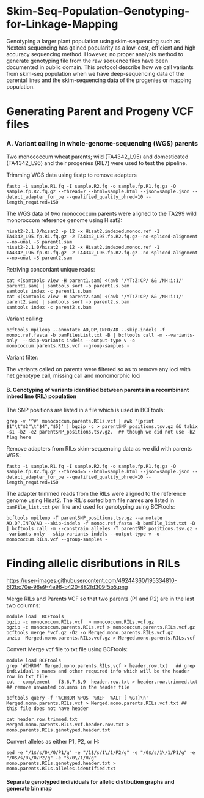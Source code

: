 # Skim-Seq-Population-Genotyping-for-Linkage-Mapping
Genotyping a larger plant population using skim-sequencing such as Nextera sequencing has gained popularity as a low-cost, efficient and high accuracy sequencing method. However, no proper analysis method to generate genotyping file from the raw sequence files have been documented in public domain.  This protocol describe how we call variants from skim-seq population when we have deep-sequencing data of the parental lines and the skim-sequencing data of the progenies or mapping population. 

# Generating Parent and Progeny VCF files

### A. Variant calling in whole-genome-sequencing (WGS) parents
  Two monococcum wheat parents;  wild (TA4342_L95) and domesticated (TA4342_L96) and their progenies (RIL7) were used to test the pipeline. 
  
 Trimming WGS data using fastp to remove adapters 
```
fastp -i sample.R1.fq -I sample.R2.fq -o sample.fp.R1.fq.gz -O sample.fp.R2.fq.gz --thread=7 --html=sample.html --json=sample.json --detect_adapter_for_pe --qualified_quality_phred=10 --length_required=150
```


The WGS data of two monococcum parents were aligned to the TA299 wild monoroccom reference genome using Hisat2:
```
hisat2-2.1.0/hisat2 -p 12 -x Hisat2.indexed.monoc.ref -1 TA4342_L95.fp.R1.fq.gz -2 TA4342_L95.fp.R2.fq.gz--no-spliced-alignment --no-unal -S parent1.sam
hisat2-2.1.0/hisat2 -p 12 -x Hisat2.indexed.monoc.ref -1 TA4342_L96.fp.R1.fq.gz -2 TA4342_L96.fp.R2.fq.gz--no-spliced-alignment --no-unal -S parent2.sam
```

Retriving concordant unique reads:
```
cat <(samtools view -H parent1.sam) <(awk '/YT:Z:CP/ && /NH:i:1/' parent1.sam) | samtools sort -o parent1.s.bam
samtools index -c parent1.s.bam
cat <(samtools view -H parent2.sam) <(awk '/YT:Z:CP/ && /NH:i:1/' parent2.sam) | samtools sort -o parent2.s.bam
samtools index -c parent2.s.bam
```

Variant calling:
```
bcftools mpileup --annotate AD,DP,INFO/AD --skip-indels -f monoc.ref.fasta -b bamFilesList.txt -B | bcftools call -m --variants-only  --skip-variants indels --output-type v -o monococcum.parents.RILs.vcf --group-samples -
```
Variant filter:

The variants called on parents were filtered so as to remove any loci with het genotype call, missing call and monomorphic loci


#### B. Genotyping of variants identified between parents in a recombinant inbred line (RIL) population

The SNP positions are listed in a file which is used in BCFtools:
```
grep -v '^#' monococcum.parents.RILs.vcf | awk '{print $1"\t"$2"\t"$4","$5}' | bgzip -c > parentSNP_positions.tsv.gz && tabix -s1 -b2 -e2 parentSNP_positions.tsv.gz.  ## though we did not use -b2 flag here
```

Remove adapters from RILs skim-sequencing data as we did with parents WGS:
```
fastp -i sample.R1.fq -I sample.R2.fq -o sample.fp.R1.fq.gz -O sample.fp.R2.fq.gz --thread=5 --html=sample.html --json=sample.json --detect_adapter_for_pe --qualified_quality_phred=10 --length_required=150
```

The adapter trimmed reads from the RILs were aligned to the reference genome using Hisat2. The RIL's sorted bam file names are listed in `bamFile_list.txt` per line and used for genotyping using BCFtools:
```
bcftools mpileup -T parentSNP_positions.tsv.gz --annotate AD,DP,INFO/AD --skip-indels -f monoc.ref.fasta -b bamFile_list.txt -B | bcftools call -m --constrain alleles -T parentSNP_positions.tsv.gz --variants-only --skip-variants indels --output-type v -o monococcum.RILs.vcf --group-samples -
```

# Finding allelic disributions in RILs

https://user-images.githubusercontent.com/49244360/195334810-6f2bc70e-96e9-4e96-b420-882fd309f5b5.png

Merge RILs and Parents VCF so that two parents (P1 and P2) are in the last two columns:
```
module load  BCFtools
bgzip -c monococcum.RILs.vcf  > monococcum.RILs.vcf.gz
bgzip -c monococcum.parents.RILs.vcf > monococcum.parents.RILs.vcf.gz
bcftools merge *vcf.gz -Oz -o Merged.mono.parents.RILs.vcf.gz
unzip  Merged.mono.parents.RILs.vcf.gz > Merged.mono.parents.RILs.vcf
```

Convert Merge vcf file to txt file using BCFtools:

```
module load BCFtools
grep '#CHROM' Merged.mono.parents.RILs.vcf > header.row.txt   ## grep individual's names and other required info which will be the header row in txt file
cut --complement  -f3,6,7,8,9  header.row.txt > header.row.trimmed.txt  ## remove unwanted columns in the header file

bcftools query -f '%CHROM %POS  %REF  %ALT [ %GT]\n' Merged.mono.parents.RILs.vcf > Merged.mono.parents.RILs.vcf.txt ## this file does not have header

cat header.row.trimmed.txt  Merged.mono.parents.RILs.vcf.header.row.txt >  mono.parents.RILs.genotyped.header.txt
```

Convert alleles as either P1, P2, or H: 

```
sed -e "/1$/s/0\/0/P1/g" -e "/1$/s/1\/1/P2/g" -e "/0$/s/1\/1/P1/g" -e "/0$/s/0\/0/P2/g" -e "s/0\/1/H/g"  mono.parents.RILs.genotyped.header.txt > mono.parents.RILs.alleles.identified.txt
```

#### Separate genotyped individuals for allelic distibution graphs and generate bin map

